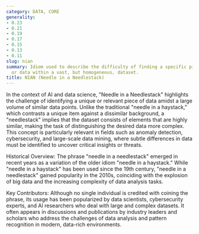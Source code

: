 ```yaml
---
category: DATA, CORE
generality:
- 0.23
- 0.21
- 0.19
- 0.17
- 0.15
- 0.13
- 0.11
slug: nian
summary: Idiom used to describe the difficulty of finding a specific piece of information
  or data within a vast, but homogeneous, dataset.
title: NIAN (Needle in a Needlestack)
---
```


In the context of AI and data science, "Needle in a Needlestack" highlights the challenge of identifying a unique or relevant piece of data amidst a large volume of similar data points. Unlike the traditional "needle in a haystack," which contrasts a unique item against a dissimilar background, a "needlestack" implies that the dataset consists of elements that are highly similar, making the task of distinguishing the desired data more complex. This concept is particularly relevant in fields such as anomaly detection, cybersecurity, and large-scale data mining, where subtle differences in data must be identified to uncover critical insights or threats.

Historical Overview:
The phrase "needle in a needlestack" emerged in recent years as a variation of the older idiom "needle in a haystack." While "needle in a haystack" has been used since the 19th century, "needle in a needlestack" gained popularity in the 2010s, coinciding with the explosion of big data and the increasing complexity of data analysis tasks.

Key Contributors:
Although no single individual is credited with coining the phrase, its usage has been popularized by data scientists, cybersecurity experts, and AI researchers who deal with large and complex datasets. It often appears in discussions and publications by industry leaders and scholars who address the challenges of data analysis and pattern recognition in modern, data-rich environments.